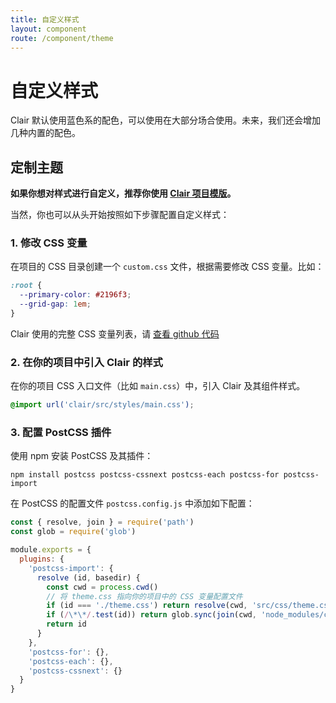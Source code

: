 ```yaml
---
title: 自定义样式
layout: component
route: /component/theme
---
```


# 自定义样式

Clair 默认使用蓝色系的配色，可以使用在大部分场合使用。未来，我们还会增加几种内置的配色。

## 定制主题

**如果你想对样式进行自定义，推荐你使用 [Clair 项目模版](https://github.com/clair-design/template)。**

当然，你也可以从头开始按照如下步骤配置自定义样式：

### 1. 修改 CSS 变量

在项目的 CSS 目录创建一个 `custom.css` 文件，根据需要修改 CSS 变量。比如：

```css
:root {
  --primary-color: #2196f3;
  --grid-gap: 1em;
}
```

Clair 使用的完整 CSS 变量列表，请 [查看 github 代码](https://github.com/clair-design/clair/blob/master/src/styles/default.css)

### 2. 在你的项目中引入 Clair 的样式

在你的项目 CSS 入口文件（比如 `main.css`）中，引入 Clair 及其组件样式。

```css
@import url('clair/src/styles/main.css');
```

### 3. 配置 PostCSS 插件

使用 npm 安装 PostCSS 及其插件：

```shell
npm install postcss postcss-cssnext postcss-each postcss-for postcss-import
```

在 PostCSS 的配置文件 `postcss.config.js` 中添加如下配置：

```javascript
const { resolve, join } = require('path')
const glob = require('glob')

module.exports = {
  plugins: {
    'postcss-import': {
      resolve (id, basedir) {
        const cwd = process.cwd()
        // 将 theme.css 指向你的项目中的 CSS 变量配置文件
        if (id === './theme.css') return resolve(cwd, 'src/css/theme.css')
        if (/\*\*/.test(id)) return glob.sync(join(cwd, 'node_modules/clair/src/styles/', id))
        return id
      }
    },
    'postcss-for': {},
    'postcss-each': {},
    'postcss-cssnext': {}
  }
}
```
